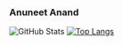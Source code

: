 ### Anuneet Anand

![GitHub Stats](https://github-readme-stats.vercel.app/api?username=anuneetanand&show_icons=true&theme=react)
[![Top Langs](https://github-readme-stats.vercel.app/api/top-langs/?username=anuneetanand&hide=jupyternotebook)](https://github.com/anuraghazra/github-readme-stats&show_icons=true&theme=react)

